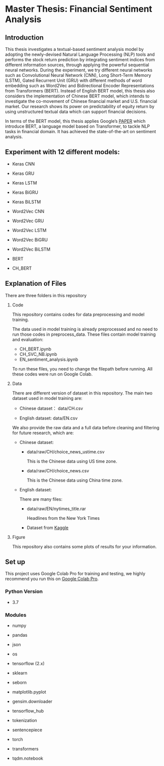 # Master Thesis: Financial Sentiment Analysis

## Introduction

This thesis investigates a textual-based sentiment analysis model by adopting the newly-devised Natural Language Processing (NLP) tools and performs the stock return prediction by integrating sentiment indices from different information sources, through applying the powerful sequential neural networks. During the experiment, we try different neural networks such as Convolutional Neural Network (CNN),  Long Short-Term Memory (LSTM), Gated Recurrent Unit (GRU) with different methods of word embedding such as Word2Vec and Bidirectional Encoder Representations from Transformers (BERT). Instead of English BERT model, this thesis also considers the implementation of Chinese BERT model, which intends to investigate the co-movement of Chinese financial market and U.S. financial market. Our research shows its power on predictability of equity return by using unstructured textual data which can support financial decisions. 

 In terms of the BERT model, this thesis applies Google’s [PAPER](https://arxiv.org/abs/1810.04805) which introduce BERT, a language model based on Transformer, to tackle NLP tasks in financial domain. It has achieved the state-of-the-art on sentiment analysis. 

## Experiment with 12 different models: 

- Keras CNN

- Keras GRU

- Keras LSTM

- Keras BiGRU

- Keras BiLSTM

- Word2Vec CNN 

- Word2Vec GRU

- Word2Vec LSTM

- Word2Vec BiGRU

- Word2Vec BiLSTM

- BERT

- CH_BERT 

#### 

## Explanation of Files

There are three folders in this repository

1. Code

   This repository contains codes for data preprocessing and model training.

   The data used in model training is already preprocessed and no need to run those codes in preprocess_data. These files contain model training and evaluation:

   - CH_BERT.ipynb
   - CH_SVC_NB.ipynb
   - EN_sentiment_analysis.ipynb

   To run these files, you need to change the filepath before running. All these codes were run on Google Colab.

2. Data

   There are different version of dataset in this repository. The main two dataset used in model training are:

   - Chinese dataset： data/CH.csv 

   - English dataset: data/EN.csv 

   We also provide the raw data and a full data before cleaning and filtering for future research, which are:

   - Chinese dataset:  

     - data/raw/CH/choice_news_ustime.csv

       This is the Chinese data using US time zone. 

     - data/raw/CH/choice_news.csv 

       This is the Chinese data using China time zone. 

   - English dataset:

     There are many files:

     - data/raw/EN/nytimes_title.rar 

       Headlines from the New York Times

     - Dataset from [Kaggle](https://www.kaggle.com/miguelaenlle/massive-stock-news-analysis-db-for-nlpbacktests)

3. Figure

   This repository also contains some plots of results for your information.

## Set up

This project uses Google Colab Pro for training and testing, we highly recommend you run this on [Google Colab Pro](https://research.google.com/colaboratory/).

### Python Version

- 3.7

### Modules 

* numpy

* pandas

* json

* os

* tensorflow (2.x)

* sklearn

* seborn

* matplotlib.pyplot

* gensim.downloader

* tensorflow_hub

* tokenization

* sentencepiece 

* torch

* transformers

* tqdm.notebook
